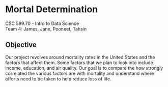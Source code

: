 # Mortal Determination
CSC 599.70 - Intro to Data Science  
Team 4: James, Jane, Pooneet, Tahsin
## Objective
Our project revolves around mortality rates in the United States and the factors that affect them. Some factors that we plan to look into include income, education, and air quality. Our goal is to compare the how strongly correlated the various factors are with mortality and understand where efforts need to be taken to help reduce loss of life.

